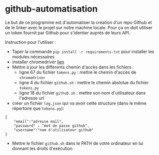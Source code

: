 # github-automatisation
Le but de ce programme est d'automatiser la création d'un repo Github et de le linker avec le projet sur notre machine locale. 
Pour ça on doit utiliser un token fournit par Github pour s'identier auprès de leurs API.


Instruction pour l'utiliser : 
  - Taper la commande  ```pip install -r requirements.txt``` pour installer les modules nécessaires
  -  Installer chromedriver [lien](https://chromedriver.chromium.org/downloads) 
  -  Mettre à jour les differents chemin d'accès dans les fichiers :
      -  ligne 67 du fichier ```tokens.py``` : mettre le chemin d'accès de ```chromedriver``` 
      -  ligne 4 du fichier ```github.sh``` : mettre le chemin abslolue du fichier ```tokens.py```
      -  ligne 18 du fichier ```github.sh``` : mettre son nom d'utilisateur dans l'adresse url
  -  créer un fichier ```log.json``` qui va avoir cette structure (dans le même répertoire que ```tokens.py```):
    
    {
        "email":"adresse mail",
        "password" : "mot de passe github",
        "username":"nom d'utilisateur github"
    }
  - Mettre le fichier ```github.sh``` dans le PATH de votre ordinateur en lui donnant les droits d'exécution
